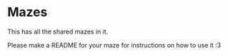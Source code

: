# Mazes

This has all the shared mazes in it. 

Please make a README for your maze for instructions on how to use it :3